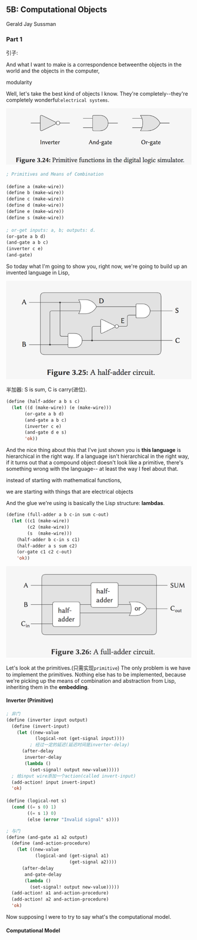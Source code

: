 ## 5B: Computational Objects

Gerald Jay Sussman

### Part 1

引子:

And what I want to make is a correspondence betweenthe objects in the world and the objects in the computer,

modularity

Well, let's take the best kind of objects I know. They're completely--they're completely wonderful:`electrical systems`.

![5B_1_Digital](./png/5B_1_Digital.png)

```lisp
; Primitives and Means of Combination

(define a (make-wire))
(define b (make-wire))
(define c (make-wire))
(define d (make-wire))
(define e (make-wire))
(define s (make-wire))

; or-get inputs: a, b; outputs: d.
(or-gate a b d)
(and-gate a b c)
(inverter c e)
(and-gate)
```

So today what I'm going to show you, right now, we're going to build up an invented language in Lisp,

![5B_1_circuit](./png/5B_1_circuit.png)

半加器: S is sum, C is carry(进位).

```lisp
(define (half-adder a b s c)
  (let ((d (make-wire)) (e (make-wire)))
       (or-gate a b d)
       (and-gate a b c)
       (inverter c e)
       (and-gate d e s)
       'ok))
```

And the nice thing about this that I've just shown you is **this language** is hierarchical in the right way. If a language isn't hierarchical in the right way, if it turns out that a compound object doesn't look like a primitive, there's something wrong with the language-- at least the way I feel about that.



 instead of starting with mathematical functions,

we are starting with things that are electrical objects

And the glue we're using is basically the Lisp structure: **lambdas**.

```lisp
(define (full-adder a b c-in sum c-out)
  (let ((c1 (make-wire)) 
        (c2 (make-wire))
        (s  (make-wire)))
    (half-adder b c-in s c1)
    (half-adder a s sum c2)
    (or-gate c1 c2 c-out)
    'ok))
```

![5B_1_FullAdder](./png/5B_1_FullAdder.png)

Let's look at the primitives.(只需实现`primitive`) The only problem is we have to implement the primitives. Nothing else has to be implemented, because we're picking up the means of combination and abstraction from Lisp, inheriting them in the **embedding**.

#### Inverter (Primitive)

```lisp
; 非门
(define (inverter input output)
  (define (invert-input)
    (let ((new-value 
           (logical-not (get-signal input))))
         ; 经过一定的延迟(延迟时间是inverter-delay)
      (after-delay 
       inverter-delay
       (lambda ()
         (set-signal! output new-value)))))
  ; 给input wire添加一个action(called invert-input)
  (add-action! input invert-input)
  'ok)

(define (logical-not s)
  (cond ((= s 0) 1)
        ((= s 1) 0)
        (else (error "Invalid signal" s))))
```

```lisp
; 与门
(define (and-gate a1 a2 output)
  (define (and-action-procedure)
    (let ((new-value
           (logical-and (get-signal a1) 
                        (get-signal a2))))
      (after-delay 
       and-gate-delay
       (lambda ()
         (set-signal! output new-value)))))
  (add-action! a1 and-action-procedure)
  (add-action! a2 and-action-procedure)
  'ok)
```

Now supposing I were to try to say what's the computational model.

#### Computational Model

